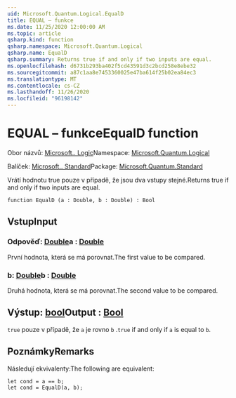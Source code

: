 ```yaml
---
uid: Microsoft.Quantum.Logical.EqualD
title: EQUAL – funkce
ms.date: 11/25/2020 12:00:00 AM
ms.topic: article
qsharp.kind: function
qsharp.namespace: Microsoft.Quantum.Logical
qsharp.name: EqualD
qsharp.summary: Returns true if and only if two inputs are equal.
ms.openlocfilehash: d6731b293ba402f5cd43591d3c2bcd258e8ebe32
ms.sourcegitcommit: a87c1aa8e7453360025e47ba614f25b02ea84ec3
ms.translationtype: MT
ms.contentlocale: cs-CZ
ms.lasthandoff: 11/26/2020
ms.locfileid: "96198142"
---
```

# <a name="equald-function"></a><span data-ttu-id="34433-102">EQUAL – funkce</span><span class="sxs-lookup"><span data-stu-id="34433-102">EqualD function</span></span>

<span data-ttu-id="34433-103">Obor názvů: [Microsoft.. Logic](xref:Microsoft.Quantum.Logical)</span><span class="sxs-lookup"><span data-stu-id="34433-103">Namespace: [Microsoft.Quantum.Logical](xref:Microsoft.Quantum.Logical)</span></span>

<span data-ttu-id="34433-104">Balíček: [Microsoft.. Standard](https://nuget.org/packages/Microsoft.Quantum.Standard)</span><span class="sxs-lookup"><span data-stu-id="34433-104">Package: [Microsoft.Quantum.Standard](https://nuget.org/packages/Microsoft.Quantum.Standard)</span></span>


<span data-ttu-id="34433-105">Vrátí hodnotu true pouze v případě, že jsou dva vstupy stejné.</span><span class="sxs-lookup"><span data-stu-id="34433-105">Returns true if and only if two inputs are equal.</span></span>

```qsharp
function EqualD (a : Double, b : Double) : Bool
```


## <a name="input"></a><span data-ttu-id="34433-106">Vstup</span><span class="sxs-lookup"><span data-stu-id="34433-106">Input</span></span>

### <a name="a--double"></a><span data-ttu-id="34433-107">Odpověď: [Double](xref:microsoft.quantum.lang-ref.double)</span><span class="sxs-lookup"><span data-stu-id="34433-107">a : [Double](xref:microsoft.quantum.lang-ref.double)</span></span>

<span data-ttu-id="34433-108">První hodnota, která se má porovnat.</span><span class="sxs-lookup"><span data-stu-id="34433-108">The first value to be compared.</span></span>


### <a name="b--double"></a><span data-ttu-id="34433-109">b: [Double](xref:microsoft.quantum.lang-ref.double)</span><span class="sxs-lookup"><span data-stu-id="34433-109">b : [Double](xref:microsoft.quantum.lang-ref.double)</span></span>

<span data-ttu-id="34433-110">Druhá hodnota, která se má porovnat.</span><span class="sxs-lookup"><span data-stu-id="34433-110">The second value to be compared.</span></span>



## <a name="output--bool"></a><span data-ttu-id="34433-111">Výstup: [bool](xref:microsoft.quantum.lang-ref.bool)</span><span class="sxs-lookup"><span data-stu-id="34433-111">Output : [Bool](xref:microsoft.quantum.lang-ref.bool)</span></span>

<span data-ttu-id="34433-112">`true` pouze v případě, že `a` je rovno `b` .</span><span class="sxs-lookup"><span data-stu-id="34433-112">`true` if and only if `a` is equal to `b`.</span></span>

## <a name="remarks"></a><span data-ttu-id="34433-113">Poznámky</span><span class="sxs-lookup"><span data-stu-id="34433-113">Remarks</span></span>

<span data-ttu-id="34433-114">Následují ekvivalenty:</span><span class="sxs-lookup"><span data-stu-id="34433-114">The following are equivalent:</span></span>

```Q#
let cond = a == b;
let cond = EqualD(a, b);
```